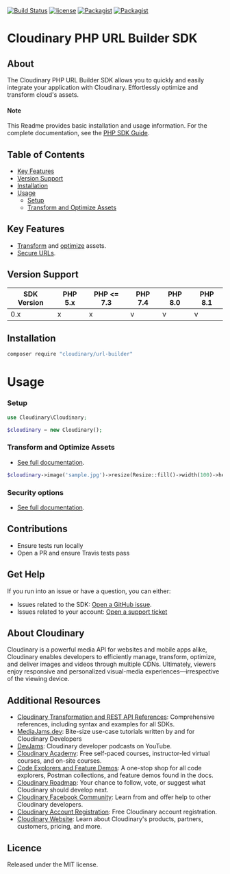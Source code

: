[![Build Status](https://app.travis-ci.com/cloudinary/php-url-builder.svg)](https://app.travis-ci.com/cloudinary/php-url-builder)
[![license](https://img.shields.io/github/license/cloudinary/php-url-builder.svg?maxAge=2592000)](https://github.com/cloudinary/php-url-builder/blob/main/LICENSE)
[![Packagist](https://img.shields.io/packagist/v/cloudinary/php-url-builder.svg?maxAge=2592000)](https://packagist.org/packages/cloudinary/php-url-builder)
[![Packagist](https://img.shields.io/packagist/dt/cloudinary/php-url-builder.svg?maxAge=2592000)](https://packagist.org/packages/cloudinary/php-url-builder/stats)

Cloudinary PHP URL Builder SDK
==================
## About
The Cloudinary PHP URL Builder SDK allows you to quickly and easily integrate your application with Cloudinary.
Effortlessly optimize and transform cloud's assets.


#### Note
This Readme provides basic installation and usage information.
For the complete documentation, see the [PHP SDK Guide](https://cloudinary.com/documentation/php_integration).

## Table of Contents
- [Key Features](#key-features)
- [Version Support](#Version-Support)
- [Installation](#installation)
- [Usage](#usage)
    - [Setup](#Setup)
    - [Transform and Optimize Assets](#Transform-and-Optimize-Assets)


## Key Features
- [Transform](https://cloudinary.com/documentation/php_video_manipulation#video_transformation_examples) and
  [optimize](https://cloudinary.com/documentation/php_image_manipulation#image_optimizations) assets.
- [Secure URLs](https://cloudinary.com/documentation/video_manipulation_and_delivery#generating_secure_https_urls_using_sdks).



## Version Support

| SDK Version | PHP 5.x | PHP <= 7.3 | PHP 7.4 | PHP 8.0 | PHP 8.1 |
|-------------|---------|------------|---------|---------|---------|
| 0.x         | x       | x          | v       | v       | v       |


## Installation
```bash
composer require "cloudinary/url-builder"
```

# Usage

### Setup
```php
use Cloudinary\Cloudinary;

$cloudinary = new Cloudinary();
```

### Transform and Optimize Assets
- [See full documentation](https://cloudinary.com/documentation/php_image_manipulation).

```php
$cloudinary->image('sample.jpg')->resize(Resize::fill()->width(100)->height(150))->format(Format::auto());
```

### Security options
- [See full documentation](https://cloudinary.com/documentation/solution_overview#security).

## Contributions
- Ensure tests run locally
- Open a PR and ensure Travis tests pass


## Get Help
If you run into an issue or have a question, you can either:
- Issues related to the SDK: [Open a GitHub issue](https://github.com/cloudinary/php-url-builder/issues).
- Issues related to your account: [Open a support ticket](https://cloudinary.com/contact)


## About Cloudinary
Cloudinary is a powerful media API for websites and mobile apps alike, Cloudinary enables developers to efficiently 
manage, transform, optimize, and deliver images and videos through multiple CDNs. Ultimately, viewers enjoy responsive 
and personalized visual-media experiences—irrespective of the viewing device.


## Additional Resources
- [Cloudinary Transformation and REST API References](https://cloudinary.com/documentation/cloudinary_references): Comprehensive references, including syntax and examples for all SDKs.
- [MediaJams.dev](https://mediajams.dev/): Bite-size use-case tutorials written by and for Cloudinary Developers
- [DevJams](https://www.youtube.com/playlist?list=PL8dVGjLA2oMr09amgERARsZyrOz_sPvqw): Cloudinary developer podcasts on YouTube.
- [Cloudinary Academy](https://training.cloudinary.com/): Free self-paced courses, instructor-led virtual courses, and on-site courses.
- [Code Explorers and Feature Demos](https://cloudinary.com/documentation/code_explorers_demos_index): A one-stop shop for all code explorers, Postman collections, and feature demos found in the docs.
- [Cloudinary Roadmap](https://cloudinary.com/roadmap): Your chance to follow, vote, or suggest what Cloudinary should develop next.
- [Cloudinary Facebook Community](https://www.facebook.com/groups/CloudinaryCommunity): Learn from and offer help to other Cloudinary developers.
- [Cloudinary Account Registration](https://cloudinary.com/users/register/free): Free Cloudinary account registration.
- [Cloudinary Website](https://cloudinary.com): Learn about Cloudinary's products, partners, customers, pricing, and more.


## Licence
Released under the MIT license.
